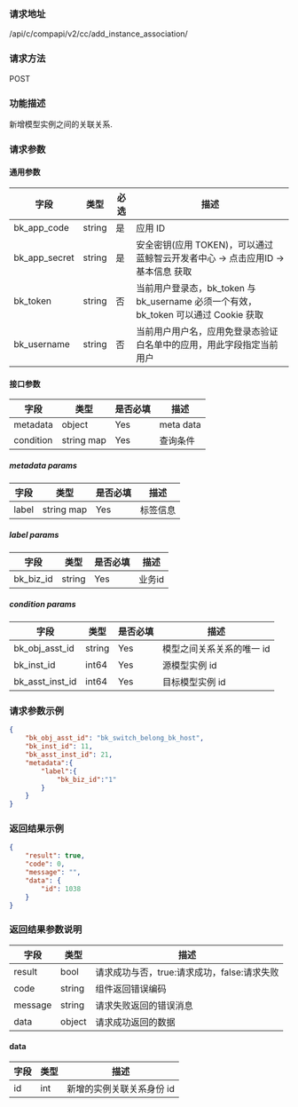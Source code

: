### 请求地址

/api/c/compapi/v2/cc/add_instance_association/

### 请求方法

POST

### 功能描述

新增模型实例之间的关联关系.

### 请求参数

#### 通用参数

| 字段 | 类型 | 必选 | 描述 |
|-----|------|------|-----|
| bk_app_code  | string | 是 | 应用 ID     |
| bk_app_secret| string | 是 | 安全密钥(应用 TOKEN)，可以通过 蓝鲸智云开发者中心 -&gt; 点击应用ID -&gt; 基本信息 获取 |
| bk_token     | string | 否 | 当前用户登录态，bk_token 与 bk_username 必须一个有效，bk_token 可以通过 Cookie 获取 |
| bk_username  | string | 否 | 当前用户用户名，应用免登录态验证白名单中的应用，用此字段指定当前用户 |

#### 接口参数

| 字段 | 类型 | 是否必填 | 描述 |
|-----|------|----------|------|
| metadata  | object | Yes | meta data |
| condition | string map | Yes | 查询条件 |

##### metadata params

| 字段 | 类型 | 是否必填 | 描述 |
|-----|------|----------|-------|
| label | string map | Yes | 标签信息 |

##### label params

| 字段 | 类型 | 是否必填 | 描述 |
|------|-----|---------|-------|
| bk_biz_id | string | Yes | 业务id |

##### condition params

| 字段 | 类型 | 是否必填 | 描述 |
|------|-----|----------|------|
| bk_obj_asst_id | string | Yes | 模型之间关系关系的唯一 id |
| bk_inst_id     | int64  | Yes | 源模型实例 id |
| bk_asst_inst_id| int64  | Yes | 目标模型实例 id |

### 请求参数示例

``` json
{
    "bk_obj_asst_id": "bk_switch_belong_bk_host",
    "bk_inst_id": 11,
    "bk_asst_inst_id": 21,
    "metadata":{
        "label":{
            "bk_biz_id":"1"
        }
    }
}
```

### 返回结果示例

```json
{
    "result": true,
    "code": 0,
    "message": "",
    "data": {
        "id": 1038
    }
}

```

### 返回结果参数说明

| 字段    | 类型    | 描述      |
|---------|--------|-----------|
| result  | bool   | 请求成功与否，true:请求成功，false:请求失败 |
| code    | string | 组件返回错误编码 |
| message | string | 请求失败返回的错误消息 |
| data    | object | 请求成功返回的数据 |

#### data

| 字段 | 类型 | 描述 |
|------|------|-----|
| id | int | 新增的实例关联关系身份 id |

